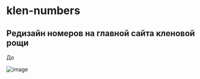 # klen-numbers

## Редизайн номеров на главной сайта кленовой рощи 

До

![image](https://github.com/user-attachments/assets/033b62c2-9870-45f0-9d3f-b2c8c1677610)
